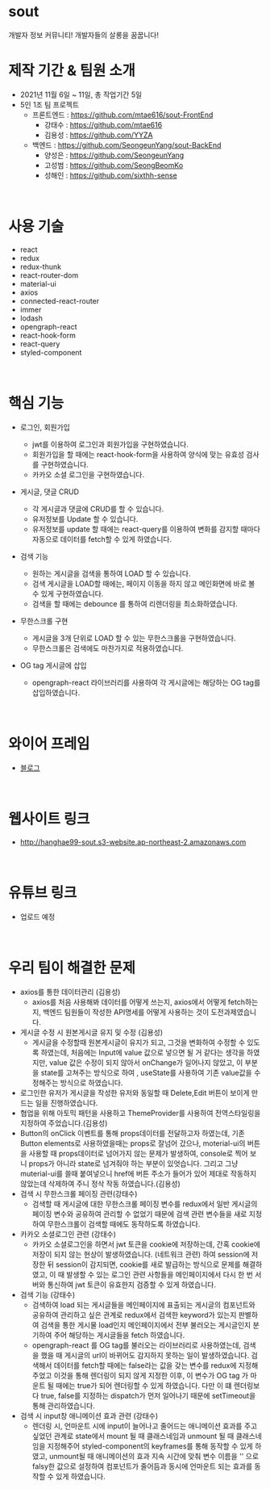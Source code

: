 # sout

개발자 정보 커뮤니티! 개발자들의 살롱을 꿈꿉니다!
<br />

# 제작 기간 & 팀원 소개

- 2021년 11월 6일 ~ 11일, 총 작업기간 5일
- 5인 1조 팀 프로젝트
  - 프론트엔드 : https://github.com/mtae616/sout-FrontEnd
    - 강태수 : https://github.com/mtae616
    - 김용성 : https://github.com/YYZA
  - 백엔드 : https://github.com/SeongeunYang/sout-BackEnd
    - 양성은 : https://github.com/SeongeunYang
    - 고성범 : https://github.com/SeongBeomKo
    - 성해인 : https://github.com/sixthh-sense
<br />

# 사용 기술

- react
- redux
- redux-thunk
- react-router-dom
- material-ui
- axios
- connected-react-router
- immer
- lodash
- opengraph-react
- react-hook-form
- react-query
- styled-component
<br />

# 핵심 기능

- 로그인, 회원가입
  - jwt를 이용하여 로그인과 회원가입을 구현하였습니다.
  - 회원가입을 할 때에는 react-hook-form을 사용하여 양식에 맞는 유효성 검사를 구현하였습니다.
  - 카카오 소셜 로그인을 구현하였습니다.
  
- 게시글, 댓글 CRUD
  - 각 게시글과 댓글에 CRUD를 할 수 있습니다.
  - 유저정보를 Update 할 수 있습니다.
  - 유저정보를 update 할 때에는 react-query를 이용하여 변화를 감지할 때마다 자동으로 데이터를 fetch할 수 있게 하였습니다.


- 검색 기능
  - 원하는 게시글을 검색을 통하여 LOAD 할 수 있습니다.
  - 검색 게시글을 LOAD할 때에는, 페이지 이동을 하지 않고 메인화면에 바로 볼 수 있게 구현하였습니다.
  - 검색을 할 때에는 debounce 를 통하여 리렌더링을 최소화하였습니다.


- 무한스크롤 구현
  - 게시글을 3개 단위로 LOAD 할 수 있는 무한스크롤을 구현하였습니다.
  - 무한스크롤은 검색에도 마찬가지로 적용하였습니다.


- OG tag 게시글에 삽입
  - opengraph-react 라이브러리를 사용하여 각 게시글에는 해당하는 OG tag를 삽입하였습니다.
<br />

# 와이어 프레임

- <a href="https://diddl.tistory.com/102">블로그</a>
<br />

# 웹사이트 링크

- http://hanghae99-sout.s3-website.ap-northeast-2.amazonaws.com
<br />

# 유튜브 링크
- 업로드 예정
<br />

# 우리 팀이 해결한 문제

- axios를 통한 데이터관리 (김용성)
  - axios를 처음 사용해봐 데이터를 어떻게 쓰는지, axios에서 어떻게 fetch하는지, 백엔드 팀원들이 작성한 API명세를 어떻게 사용하는 것이 도전과제였습니다.
- 게시글 수정 시 원본게시글 유지 및 수정 (김용성)
  - 게시글을 수정할때 원본게시글이 유지가 되고, 그것을 변화하여 수정할 수 있도록 하였는데, 처음에는 Input에 value 값으로 넣으면 될 거 같다는 생각을 하였지만, value 값은 수정이 되지 않아서 onChange가 일어나지 않았고, 이 부분을 state를 고쳐주는 방식으로 하여 , useState를 사용하여 기존 value값을 수정해주는 방식으로 하였습니다.
- 로그인한 유저가 게시글을 작성한 유저와 동일할 때 Delete,Edit 버튼이 보이게 만드는 일을 진행하였습니다. 
- 협업을 위해 아토믹 패턴을 사용하고 ThemeProvider를 사용하여 전역스타일링을 지정하여 주었습니다.(김용성)
- Button의 onClick 이벤트를 통해 props데이터를 전달하고자 하였는데, 기존 Button elements로 사용하였을때는 props로 잘넘어 갔으나, moterial-ui의 버튼을 사용할 때 props데이터로 넘어가지 않는 문제가 발생하여, console로 찍어 보니 props가 아니라 state로 넘겨줘야 하는 부분이 있엇습니다. 그리고 그냥 muterial-ui를 쓸때 붙여넣으니 href에 버튼 주소가 들어가 있어 제대로 작동하지 않았는데 삭제하여 주니 정삭 작동 하였습니다.(김용성)
- 검색 시 무한스크롤 페이징 관련(강태수)
  - 검색할 때 게시글에 대한 무한스크롤 페이징 변수를 redux에서 일반 게시글의 페이징 변수와 공유하여 관리할 수 없었기 때문에 검색 관련 변수들을 새로 지정하여 무한스크롤이 검색할 때에도 동작하도록 하였습니다.
- 카카오 소셜로그인 관련 (강태수)
  - 카카오 소셜로그인을 하면서 jwt 토큰을 cookie에 저장하는데, 간혹 cookie에 저장이 되지 않는 현상이 발생하였습니다. (네트워크 관련) 하여 session에 저장한 뒤 session이 감지되면, cookie를 새로 발급하는 방식으로 문제를 해결하였고, 이 때 발생할 수 있는 로그인 관련 사항들을 메인페이지에서 다시 한 번 서버와 통신하여 jwt 토큰이 유효한지 검증할 수 있게 하였습니다.
- 검색 기능 (강태수)
  - 검색하여 load 되는 게시글들을 메인페이지에 표출되는 게시글의 컴포넌트와 공유하여 관리하고 싶은 관계로 redux에서 검색한 keyword가 있는지 판별하여 검색을 통한 게시물 load인지 메인페이지에서 전부 불러오는 게시글인지 분기하여 주어 해당하는 게시글들을 fetch 하였습니다.
  - opengraph-react 를 OG tag를 불러오는 라이브러리로 사용하였는데, 검색을 했을 때 게시글의 url이 바뀌어도 감지하지 못하는 일이 발생하였습니다. 검색해서 데이터를 fetch할 때에는 false라는 값을 갖는 변수를 redux에 지정해주었고 이것을 통해 렌더링이 되지 않게 지정한 이후, 이 변수가 OG tag 가 마운트 될 때에는 true가 되어 렌더링할 수 있게 하였습니다. 다만 이 떄 렌더링보다 true, false를 지정하는 dispatch가 먼저 일어나기 때문에 setTimeout을 통해 관리하였습니다.
- 검색 시 input창 애니메이션 효과 관련 (강태수)
  - 렌더링 시, 언마운트 시에 input이 늘어나고 줄어드는 애니메이션 효과를 주고싶었던 관계로 state에서 mount 될 때 클래스네임과 unmount 될 때 클래스네임을 지정해주어 styled-component의 keyframes를 통해 동작할 수 있게 하였고, unmount될 때 애니메이션의 효과 지속 시간에 맞춰 변수 이름을 '' 으로 falsy한 값으로 설정하여 컴포넌트가 줄어듬과 동시에 언마운트 되는 효과를 동작할 수 있게 하였습니다.
  
